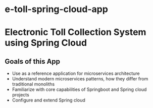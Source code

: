 # e-toll-spring-cloud-app

# Electronic Toll Collection System using Spring Cloud

## Goals of this App
* Use as a reference application for microservices architecture
* Understand modern microservices patterns, how they differ from traditional monoliths
* Familiarize with core capabilities of Springboot and Spring cloud projects
* Configure and extend Spring cloud
